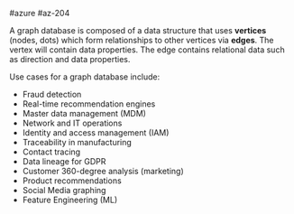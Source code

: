 #azure #az-204 

A graph database is composed of a data structure that uses **vertices** (nodes, dots) which form relationships to other vertices via **edges**.
The vertex will contain data properties.
The edge contains relational data such as direction and data properties.

Use cases for a graph database include:
- Fraud detection
- Real-time recommendation engines
- Master data management (MDM)
- Network and IT operations
- Identity and access management (IAM)
- Traceability in manufacturing
- Contact tracing
- Data lineage for GDPR
- Customer 360-degree analysis (marketing)
- Product recommendations
- Social Media graphing
- Feature Engineering (ML)